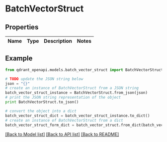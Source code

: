 # BatchVectorStruct


## Properties
Name | Type | Description | Notes
------------ | ------------- | ------------- | -------------

## Example

```python
from qdrant_openapi.models.batch_vector_struct import BatchVectorStruct

# TODO update the JSON string below
json = "{}"
# create an instance of BatchVectorStruct from a JSON string
batch_vector_struct_instance = BatchVectorStruct.from_json(json)
# print the JSON string representation of the object
print BatchVectorStruct.to_json()

# convert the object into a dict
batch_vector_struct_dict = batch_vector_struct_instance.to_dict()
# create an instance of BatchVectorStruct from a dict
batch_vector_struct_form_dict = batch_vector_struct.from_dict(batch_vector_struct_dict)
```
[[Back to Model list]](../README.md#documentation-for-models) [[Back to API list]](../README.md#documentation-for-api-endpoints) [[Back to README]](../README.md)


